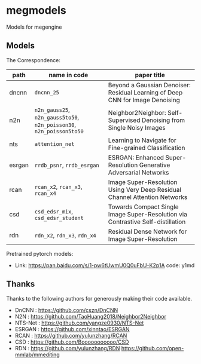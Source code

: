 # megmodels

Models for megengine

## Models

The Correspondence:

|path|name in code|paper title|
| - | - | - |
|dncnn|`dncnn_25`|Beyond a Gaussian Denoiser: Residual Learning of Deep CNN for Image Denoising|
|n2n|`n2n_gauss25`, `n2n_gauss5to50`, `n2n_poisson30`, `n2n_poisson5to50`|Neighbor2Neighbor: Self-Supervised Denoising from Single Noisy Images|
|nts|`attention_net`|Learning to Navigate for Fine-grained Classification|
|esrgan|`rrdb_psnr`, `rrdb_esrgan`|ESRGAN: Enhanced Super-Resolution Generative Adversarial Networks|
|rcan|`rcan_x2`, `rcan_x3`, `rcan_x4`|Image Super-Resolution Using Very Deep Residual Channel Attention Networks|
|csd|`csd_edsr_mix`, `csd_edsr_student`|Towards Compact Single Image Super-Resolution via Contrastive Self-distillation|
|rdn|`rdn_x2`, `rdn_x3`, `rdn_x4`|Residual Dense Network for Image Super-Resolution|


Pretrained pytorch models:

- Link: https://pan.baidu.com/s/1-pw6tUwmU0Q0uFbU-K2p1A    code: y1md

## Thanks

Thanks to the following authors for generously making their code available.

- DnCNN : https://github.com/cszn/DnCNN
- N2N : https://github.com/TaoHuang2018/Neighbor2Neighbor
- NTS-Net : https://github.com/yangze0930/NTS-Net
- ESRGAN : https://github.com/xinntao/ESRGAN
- RCAN : https://github.com/yulunzhang/RCAN
- CSD : https://github.com/Booooooooooo/CSD
- RDN : https://github.com/yulunzhang/RDN https://github.com/open-mmlab/mmediting
